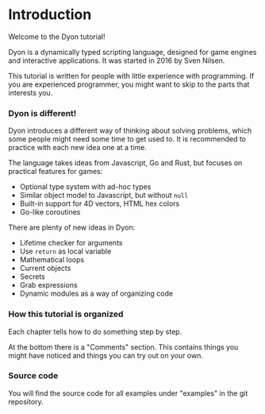 # Introduction

Welcome to the Dyon tutorial!

Dyon is a dynamically typed scripting language,
designed for game engines and interactive applications.
It was started in 2016 by Sven Nilsen.

This tutorial is written for people with little experience
with programming.
If you are experienced programmer, you might want to skip to the parts that interests you.

### Dyon is different!

Dyon introduces a different way of thinking about solving problems, which some people might need some time to get used to.
It is recommended to practice with each new idea one at a time.

The language takes ideas from Javascript, Go and Rust, but focuses on practical features for games:

- Optional type system with ad-hoc types
- Similar object model to Javascript, but without `null`
- Built-in support for 4D vectors, HTML hex colors
- Go-like coroutines

There are plenty of new ideas in Dyon:

- Lifetime checker for arguments
- Use `return` as local variable
- Mathematical loops
- Current objects
- Secrets
- Grab expressions
- Dynamic modules as a way of organizing code

### How this tutorial is organized

Each chapter tells how to do something step by step.

At the bottom there is a "Comments" section.
This contains things you might have noticed and things you can try out on your own.

### Source code

You will find the source code for all examples under "examples" in the git repository.
